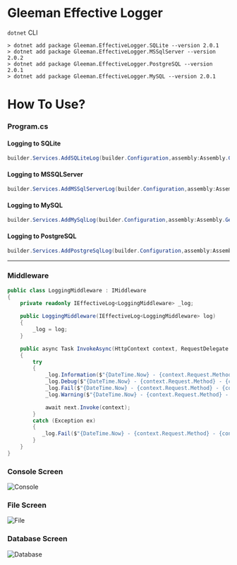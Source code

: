 # Gleeman Effective Logger

`dotnet` CLI
```
> dotnet add package Gleeman.EffectiveLogger.SQLite --version 2.0.1
> dotnet add package Gleeman.EffectiveLogger.MSSqlServer --version 2.0.2
> dotnet add package Gleeman.EffectiveLogger.PostgreSQL --version 2.0.1
> dotnet add package Gleeman.EffectiveLogger.MySQL --version 2.0.1

```
# How To Use?

### Program.cs
#### Logging to SQLite
```csharp
builder.Services.AddSQLiteLog(builder.Configuration,assembly:Assembly.GetExecutingAssembly());
```
#### Logging to MSSQLServer
```csharp
builder.Services.AddMSSqlServerLog(builder.Configuration,assembly:Assembly.GetExecutingAssembly());
```
#### Logging to MySQL
```csharp
builder.Services.AddMySqlLog(builder.Configuration,assembly:Assembly.GetExecutingAssembly());
```
#### Logging to PostgreSQL
```csharp
builder.Services.AddPostgreSqlLog(builder.Configuration,assembly:Assembly.GetExecutingAssembly());
```
<hr>


### Middleware
```csharp
public class LoggingMiddleware : IMiddleware
{
    private readonly IEffectiveLog<LoggingMiddleware> _log;

    public LoggingMiddleware(IEffectiveLog<LoggingMiddleware> log)
    {
        _log = log;
    }

    public async Task InvokeAsync(HttpContext context, RequestDelegate next)
    {
        try
        {
            _log.Information($"{DateTime.Now} - {context.Request.Method} - {context.Request.Path} - {context.Response.StatusCode}");
            _log.Debug($"{DateTime.Now} - {context.Request.Method} - {context.Request.Path} - {context.Response.StatusCode}");
            _log.Fail($"{DateTime.Now} - {context.Request.Method} - {context.Request.Path} - {context.Response.StatusCode}");
            _log.Warning($"{DateTime.Now} - {context.Request.Method} - {context.Request.Path} - {context.Response.StatusCode}");

            await next.Invoke(context);
        }
        catch (Exception ex)
        {
           _log.Fail($"{DateTime.Now} - {context.Request.Method} - {context.Request.Path} - {context.Response.StatusCode} - {ex.Message}");
        }
    }
}
```
### Console Screen
![Console](https://github.com/oznakdn/EffectiveLogger/assets/79724084/3bf0e989-643e-4652-825d-8634d19b75c5)

### File Screen
![File](https://github.com/oznakdn/EffectiveLogger/assets/79724084/186199f3-f36e-4683-8911-823dd70f1d9f)

### Database Screen
![Database](https://github.com/oznakdn/EffectiveLogger/assets/79724084/f7235067-10a9-462f-9b24-d44db017b653)



